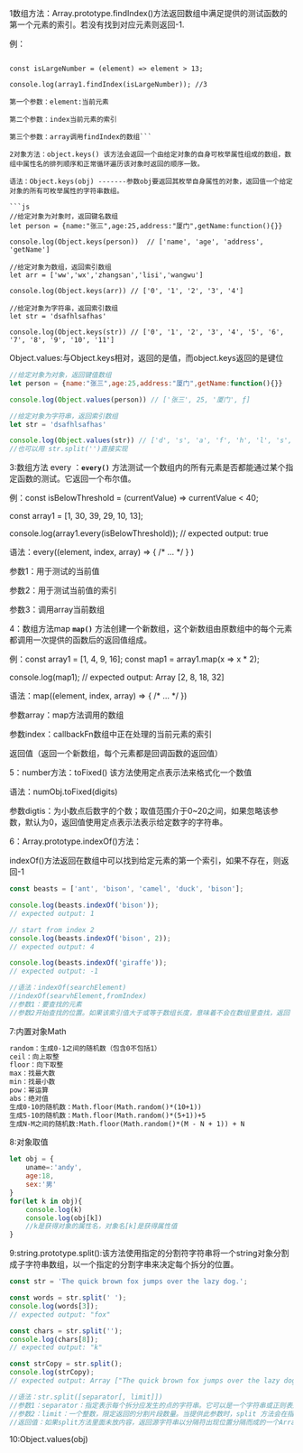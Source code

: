 1数组方法：Array.prototype.findIndex()方法返回数组中满足提供的测试函数的第一个元素的索引。若没有找到对应元素则返回-1.

例：
```const array1 = [5, 12, 8, 130, 44];

const isLargeNumber = (element) => element > 13;

console.log(array1.findIndex(isLargeNumber)); //3

第一个参数：element:当前元素

第二个参数：index当前元素的索引

第三个参数：array调用findIndex的数组```

2对象方法：object.keys() 该方法会返回一个由给定对象的自身可枚举属性组成的数组，数组中属性名的排列顺序和正常循环遍历该对象时返回的顺序一致。

语法：Object.keys(obj) -------参数obj要返回其枚举自身属性的对象，返回值一个给定对象的所有可枚举属性的字符串数组。

```js
//给定对象为对象时，返回键名数组
let person = {name:"张三",age:25,address:"厦门",getName:function(){}}

console.log(Object.keys(person))  // ['name', 'age', 'address', 'getName']

//给定对象为数组，返回索引数组
let arr = ['ww','wx','zhangsan','lisi','wangwu']

console.log(Object.keys(arr)) // ['0', '1', '2', '3', '4']

//给定对象为字符串，返回索引数组
let str = 'dsafhlsafhas'

console.log(Object.keys(str)) // ['0', '1', '2', '3', '4', '5', '6', '7', '8', '9', '10', '11']
```

Object.values:与Object.keys相对，返回的是值，而object.keys返回的是键位

```js
//给定对象为对象，返回键值数组
let person = {name:"张三",age:25,address:"厦门",getName:function(){}}

console.log(Object.values(person)) // ['张三', 25, '厦门', ƒ]

//给定对象为字符串，返回索引数组
let str = 'dsafhlsafhas'

console.log(Object.values(str)) // ['d', 's', 'a', 'f', 'h', 'l', 's', 'a', 'f', 'h', 'a', 's'] 
//也可以用 str.split('')直接实现 
```

3:数组方法 every ：**`every()`** 方法测试一个数组内的所有元素是否都能通过某个指定函数的测试。它返回一个布尔值。

例：const isBelowThreshold = (currentValue) => currentValue < 40;

const array1 = [1, 30, 39, 29, 10, 13];

console.log(array1.every(isBelowThreshold));
// expected output: true

语法：every((element, index, array) => { /* … */ } )

参数1：用于测试的当前值

参数2：用于测试当前值的索引

参数3：调用array当前数组

4：数组方法map  **`map()`** 方法创建一个新数组，这个新数组由原数组中的每个元素都调用一次提供的函数后的返回值组成。

例：const array1 = [1, 4, 9, 16];
const map1 = array1.map(x => x * 2);

console.log(map1);
// expected output: Array [2, 8, 18, 32]

语法：map((element, index, array) => { /* … */ })

参数array：map方法调用的数组

参数index：callbackFn数组中正在处理的当前元素的索引

返回值（返回一个新数组，每个元素都是回调函数的返回值）

5：number方法：toFixed() 该方法使用定点表示法来格式化一个数值

语法：numObj.toFixed(digits)

参数digtis：为小数点后数字的个数；取值范围介于0~20之间，如果忽略该参数，默认为0，返回值使用定点表示法表示给定数字的字符串。

6：Array.prototype.indexOf()方法：

indexOf()方法返回在数组中可以找到给定元素的第一个索引，如果不存在，则返回-1

```js
const beasts = ['ant', 'bison', 'camel', 'duck', 'bison'];

console.log(beasts.indexOf('bison'));
// expected output: 1

// start from index 2
console.log(beasts.indexOf('bison', 2));
// expected output: 4

console.log(beasts.indexOf('giraffe'));
// expected output: -1

//语法：indexOf(searchElement)
//indexOf(searvhElement,fromIndex)
//参数1：要查找的元素
//参数2开始查找的位置。如果该索引值大于或等于数组长度，意味着不会在数组里查找，返回 -1。如果参数中提供的索引值是一个负值，则将其作为数组末尾的一个抵消，即 -1 表示从最后一个元素开始查找，-2 表示从倒数第二个元素开始查找，以此类推。注意：如果参数中提供的索引值是一个负值，并不改变其查找顺序，查找顺序仍然是从前向后查询数组。如果抵消后的索引值仍小于 0，则整个数组都将会被查询。其默认值为 0。
```

7:内置对象Math

```html
random：生成0-1之间的随机数（包含0不包括1）
ceil：向上取整
floor：向下取整
max：找最大数
min：找最小数
pow：幂运算
abs：绝对值
生成0-10的随机数：Math.floor(Math.random()*(10+1))
生成5-10的随机数：Math.floor(Math.random()*(5+1))+5
生成N-M之间的随机数:Math.floor(Math.random()*(M - N + 1)) + N
```

8:对象取值

```js
let obj = {
    uname=:'andy',
    age:18,
    sex:'男'
}
for(let k in obj){
    console.log(k)
    console.log(obj[k])
    //k是获得对象的属性名，对象名[k]是获得属性值
}
```

9:string.prototype.split():该方法使用指定的分割符字符串将一个string对象分割成子字符串数组，以一个指定的分割字串来决定每个拆分的位置。

```javascript
const str = 'The quick brown fox jumps over the lazy dog.';

const words = str.split(' ');
console.log(words[3]);
// expected output: "fox"

const chars = str.split('');
console.log(chars[8]);
// expected output: "k"

const strCopy = str.split();
console.log(strCopy);
// expected output: Array ["The quick brown fox jumps over the lazy dog."]

//语法：str.split([separator[, limit]])
//参数1：separator：指定表示每个拆分应发生的点的字符串。它可以是一个字符串或正则表达式。如果纯文本分隔符包含多个字符，则必须找到整个字符串来表示分割点如果在 str 中省略或不出现分隔符，则返回的数组包含一个由整个字符串组成的元素。如果分隔符为空字符串，则将 str 原字符串中每个字符的数组形式返回。
//参数2：limit：一个整数，限定返回的分割片段数量。当提供此参数时，split 方法会在指定分隔符的每次出现时分割该字符串，但在限制条目已放入数组时停止。如果在达到指定限制之前达到字符串的末尾，它可能仍然包含少于限制的条目。新数组中不返回剩下的文本。
//返回值：如果split方法里面未放内容，返回源字符串以分隔符出现位置分隔而成的一个Array
```

10:Object.values(obj)
